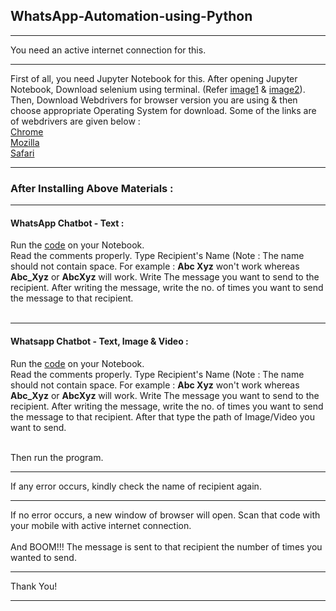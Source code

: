 ## WhatsApp-Automation-using-Python

---

You need an active internet connection for this.

---

First of all, you need Jupyter Notebook for this. After opening Jupyter Notebook, Download selenium using terminal. (Refer [image1](https://github.com/nikhilk16/WhatsApp-Automation-using-Python/blob/master/img1.PNG) & [image2](https://github.com/nikhilk16/WhatsApp-Automation-using-Python/blob/master/img2.PNG)). Then, Download Webdrivers for browser version you are using & then choose appropriate Operating System for download. Some of the links are of webdrivers are given below : <br />
[Chrome](https://chromedriver.chromium.org/downloads) <br />
[Mozilla](https://github.com/mozilla/geckodriver/releases) <br />
[Safari](https://developer.apple.com/documentation/webkit/testing_with_webdriver_in_safari) <br />

---

### After Installing Above Materials : 

---

#### WhatsApp Chatbot - Text :

Run the [code](https://github.com/nikhilk16/WhatsApp-Automation-using-Python/blob/master/whatsappChatbot.ipynb) on your Notebook. </br>
Read the comments properly. Type Recipient's Name (Note : The name should not contain space. For example : **Abc Xyz** won't work whereas **Abc_Xyz** or **AbcXyz** will work.
Write The message you want to send to the recipient. After writing the message, write the no. of times you want to send the message to that recipient. </br></br>

---

#### Whatsapp Chatbot - Text, Image & Video :

Run the [code](https://github.com/nikhilk16/WhatsApp-Automation-using-Python/blob/master/WhatsappChatbot%20-%20Text%20%26%20Image.ipynb) on your Notebook. </br>
Read the comments properly. Type Recipient's Name (Note : The name should not contain space. For example : **Abc Xyz** won't work whereas **Abc_Xyz** or **AbcXyz** will work.
Write The message you want to send to the recipient. After writing the message, write the no. of times you want to send the message to that recipient. After that type the path of Image/Video you want to send. </br></br>


Then run the program.

---

If any error occurs, kindly check the name of recipient again.

---

If no error occurs, a new window of browser will open. Scan that code with your mobile with active internet connection. </br>
</br>
And BOOM!!! The message is sent to that recipient the number of times you wanted to send.

---

Thank You!

---
